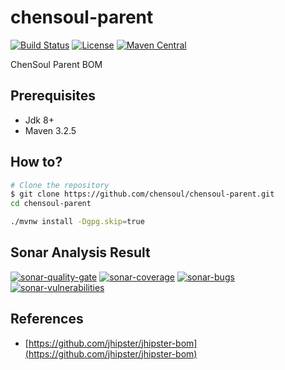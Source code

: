 # chensoul-parent

[![Build Status](https://github.com/chensoul/chensoul-parent/actions/workflows/maven-build.yml/badge.svg)](https://github.com/chensoul/chensoul-parent/workflows/maven-build.yml)
[![License](https://img.shields.io/badge/License-Apache%202.0-blue.svg)](https://opensource.org/licenses/Apache-2.0)
[![Maven Central](https://maven-badges.herokuapp.com/maven-central/com.chensoul/chensoul-bom/badge.svg)](https://maven-badges.herokuapp.com/maven-central/com.chensoul/chensoul-parent)

ChenSoul Parent BOM

## Prerequisites

- Jdk 8+
- Maven 3.2.5

## How to?

```bash
# Clone the repository
$ git clone https://github.com/chensoul/chensoul-parent.git
cd chensoul-parent

./mvnw install -Dgpg.skip=true
```

## Sonar Analysis Result

[![sonar-quality-gate](https://sonarcloud.io/api/project_badges/measure?project=chensoul-framework&metric=alert_status)](https://sonarcloud.io/dashboard?id=chensoul-framework) [![sonar-coverage](https://sonarcloud.io/api/project_badges/measure?project=chensoul-framework&metric=coverage)](https://sonarcloud.io/dashboard?id=chensoul-framework) [![sonar-bugs](https://sonarcloud.io/api/project_badges/measure?project=chensoul-framework&metric=bugs)](https://sonarcloud.io/dashboard?id=chensoul-framework) [![sonar-vulnerabilities](https://sonarcloud.io/api/project_badges/measure?project=chensoul-framework&metric=vulnerabilities)](https://sonarcloud.io/dashboard?id=chensoul-framework)

## References

- [https://github.com/jhipster/jhipster-bom](https://github.com/jhipster/jhipster-bom)
